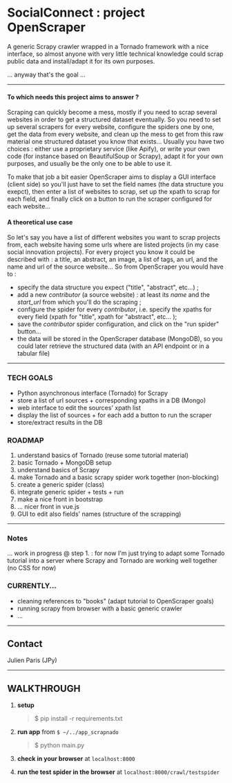 # SocialConnect : project OpenScraper
A generic Scrapy crawler wrapped in a Tornado framework with a nice interface, so almost anyone with very little technical knowledge could scrap public data and install/adapt it for its own purposes. 

... anyway that's the goal ...

----

#### **To which needs this project aims to answer ?**
Scraping can quickly become a mess, mostly if you need to scrap several websites in order to get a structured dataset eventually. So you need to set up several scrapers for every website, configure the spiders one by one, get the data from every website, and clean up the mess to get from this raw material one structured dataset you know that exists... Usually you have two choices : either use a proprietary service (like Apify), or write your own code (for instance based on BeautifulSoup or Scrapy), adapt it for your own purposes, and usually be the only one to be able to use it. 

To make that job a bit easier OpenScraper aims to display a GUI interface (client side) so you'll just have to set the field names (the data structure you exepct), then enter a list of websites to scrap, set up the xpath to scrap for each field, and finally click on a button to run the scraper configured for each website... 

#### **A theoretical use case**
So let's say you have a list of different websites you want to scrap projects from, each website having some urls where are listed projects (in my case social innovation projects). For every project you know it could be described with : a title, an abstract, an image, a list of tags, an url, and the name and url of the source website... So from OpenScraper you would have to : 
- specify the data structure you expect ("title", "abstract", etc...) ;
- add a new _contributor_ (a source website) : at least its _name_ and the _start_url_ from which you'll do the scraping ; 
- configure the spider for every _contributor_, i.e. specify the xpaths for every field (xpath for "title", xpath for "abstract", etc... );
- save the _contributor_ spider configuration, and click on the "run spider" button... 
- the data will be stored in the OpenScraper database (MongoDB), so you could later retrieve the structured data (with an API endpoint or in a tabular file)

---- 

### TECH GOALS
- Python asynchronous interface (Tornado) for Scrapy 
- store a list of url sources + corresponding xpaths in a DB (Mongo)
- web interface to edit the sources' xpath list
- display the list of sources + for each add a button to run the scraper
- store/extract results in the DB

### ROADMAP
1. understand basics of Tornado (reuse some tutorial material)
2. basic Tornado + MongoDB setup
3. understand basics of Scrapy
4. make Tornado and a basic scrapy spider work together (non-blocking)
5. create a generic spider (class)
6. integrate generic spider + tests + run
7. make a nice front in bootstrap 
8. ... nicer front in vue.js
9. GUI to edit also fields' names (structure of the scrapping)

------

### Notes
... work in progress @ step 1. : for now I'm just trying to adapt some Tornado tutorial into a server where Scrapy and Tornado are working well together (no CSS for now)

### CURRENTLY... 

- cleaning references to "books" (adapt tutorial to OpenScraper goals)
- running scrapy from browser with a basic generic crawler
- ...

-------

## Contact
Julien Paris (JPy)

-------

## WALKTHROUGH

1. **setup**

	> $ pip install -r requirements.txt


2. **run app** from `$ ~/../app_scrapnado`

	> $ python main.py


3. **check in your browser** at `localhost:8000`


3. **run the test spider in the browser** at `localhost:8000/crawl/testspider`


